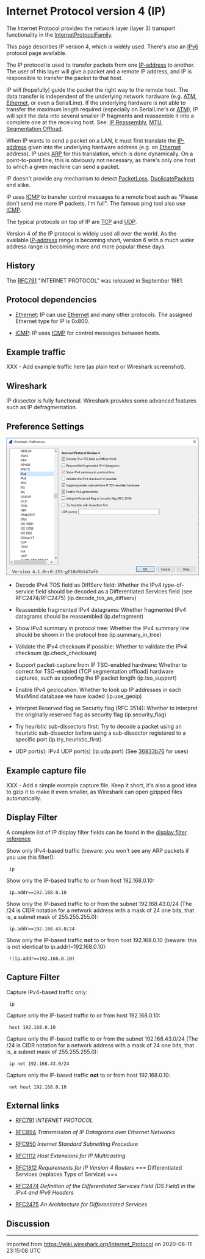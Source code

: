 # Internet Protocol version 4 (IP)

The Internet Protocol provides the network layer (layer 3) transport functionality in the [InternetProtocolFamily](/InternetProtocolFamily).

This page describes IP version 4, which is widely used. There's also an [IPv6](/IPv6) protocol page available.

The IP protocol is used to transfer packets from one [IP-address](/IP-address) to another. The user of this layer will give a packet and a remote IP address, and IP is responsible to transfer the packet to that host.

IP will (hopefully) guide the packet the right way to the remote host. The data transfer is independent of the underlying network hardware (e.g. [ATM](/ATM), [Ethernet](/Ethernet), or even a SerialLine). If the underlying hardware is not able to transfer the maximum length required (especially on SerialLine's or [ATM](/ATM)), IP will split the data into several smaller IP fragments and reassemble it into a complete one at the receiving host. See: [IP Reassembly](/IP_Reassembly), [MTU](/MTU), [Segmentation Offload](/CaptureSetup/Offloading#segmentation-offload).

When IP wants to send a packet on a LAN, it must first translate the [IP-address](/IP-address) given into the underlying hardware address (e.g. an [Ethernet](/Ethernet) address). IP uses [ARP](/ARP) for this translation, which is done dynamically. On a point-to-point line, this is obviously not necessary, as there's only one host to which a given machine can send a packet.

IP doesn't provide any mechanism to detect [PacketLoss](/PacketLoss), [DuplicatePackets](/DuplicatePackets) and alike.

IP uses [ICMP](/ICMP) to transfer control messages to a remote host such as "Please don't send me more IP packets, I'm full". The famous ping tool also use [ICMP](/ICMP).

The typical protocols on top of IP are [TCP](/TCP) and [UDP](/UDP).

Version 4 of the IP protocol is widely used all over the world. As the available [IP-address](/IP-address) range is becoming short, version 6 with a much wider address range is becoming more and more popular these days.

## History

The [RFC791](http://www.ietf.org/rfc/rfc791.txt) "INTERNET PROTOCOL" was released in September 1981.

## Protocol dependencies

  - [Ethernet](/Ethernet): IP can use [Ethernet](/Ethernet) and many other protocols. The assigned Ethernet type for IP is 0x800.

  - [ICMP](/ICMP): IP uses [ICMP](/ICMP) for control messages between hosts.

## Example traffic

XXX - Add example traffic here (as plain text or Wireshark screenshot).

## Wireshark

IP dissector is fully functional. Wireshark provides some advanced features such as IP defragmentation.

## Preference Settings
![220923_IPv4_Preferences_anno](uploads/ca9fbbe14e11a5e437de95e26a45ecba/220923_IPv4_Preferences_anno.png)

   - Decode IPv4 TOS field as DiffServ field: Whether the IPv4 type-of-service field should be decoded as a Differentiated Services field (see RFC2474/RFC2475) (ip.decode_tos_as_diffserv)

   - Reassemble fragmented IPv4 datagrams: Whether fragmented IPv4 datagrams should be reassembled (ip.defragment)

   - Show IPv4 summary in protocol tree: Whether the IPv4 summary line should be shown in the protocol tree (ip.summary_in_tree)

   - Validate the IPv4 checksum if possible: Whether to validate the IPv4 checksum (ip.check_checksum)

   - Support packet-capture from IP TSO-enabled hardware: Whether to correct for TSO-enabled (TCP segmentation offload) hardware captures, such as spoofing the IP packet length (ip.tso_support)

   - Enable IPv4 geolocation: Whether to look up IP addresses in each MaxMind database we have loaded (ip.use_geoip)

   - Interpret Reserved flag as Security flag (RFC 3514): Whether to interpret the originally reserved flag as security flag (ip.security_flag)

   - Try heuristic sub-dissectors first: Try to decode a packet using an heuristic sub-dissector before using a sub-dissector registered to a specific port (ip.try_heuristic_first)

   - UDP port(s): IPv4 UDP port(s)  (ip.udp.port)  (See [36833b76](https://gitlab.com/wireshark/wireshark/-/commit/36833b76d8b62c3eac22ef0943b9e553e3518bb9) for uses)


## Example capture file

XXX - Add a simple example capture file. Keep it short, it's also a good idea to gzip it to make it even smaller, as Wireshark can open gzipped files automatically.

## Display Filter

A complete list of IP display filter fields can be found in the [display filter reference](http://www.wireshark.org/docs/dfref/i/ip.html)

Show only IPv4-based traffic (beware: you won't see any ARP packets if you use this filter\!):

``` 
 ip 
```

Show only the IP-based traffic to or from host 192.168.0.10:

``` 
 ip.addr==192.168.0.10 
```

Show only the IP-based traffic to or from the subnet 192.168.43.0/24 (The /24 is CIDR notation for a network address with a mask of 24 one bits, that is, a subnet mask of 255.255.255.0):

``` 
 ip.addr==192.168.43.0/24 
```

Show only the IP-based traffic **not** to or from host 192.168.0.10 (beware: this is not identical to ip.addr\!=192.168.0.10):

``` 
 !(ip.addr==192.168.0.10) 
```

## Capture Filter

Capture IPv4-based traffic only:

``` 
 ip 
```

Capture only the IP-based traffic to or from host 192.168.0.10:

``` 
 host 192.168.0.10 
```

Capture only the IP-based traffic to or from the subnet 192.168.43.0/24 (The /24 is CIDR notation for a network address with a mask of 24 one bits, that is, a subnet mask of 255.255.255.0):

``` 
 ip net 192.168.43.0/24 
```

Capture only the IP-based traffic **not** to or from host 192.168.0.10:

``` 
 not host 192.168.0.10 
```

## External links

  - [RFC791](http://www.ietf.org/rfc/rfc791.txt) *INTERNET PROTOCOL*

  - [RFC894](http://www.ietf.org/rfc/rfc894.txt) *Transmission of IP Datagrams over Ethernet Networks*

  - [RFC950](http://www.ietf.org/rfc/rfc950.txt) *Internet Standard Subnetting Procedure*

  - [RFC1112](http://www.ietf.org/rfc/rfc1112.txt) *Host Extensions for IP Multicasting*

  - [RFC1812](http://www.ietf.org/rfc/rfc1812.txt) *Requirements for IP Version 4 Routers* === Differentiated Services (replaces Type of Service) ===

  - [RFC2474](http://www.ietf.org/rfc/rfc2474.txt) *Definition of the Differentiated Services Field (DS Field) in the IPv4 and IPv6 Headers*

  - [RFC2475](http://www.ietf.org/rfc/rfc2475.txt) *An Architecture for Differentiated Services*

## Discussion

---

Imported from https://wiki.wireshark.org/Internet_Protocol on 2020-08-11 23:15:08 UTC

